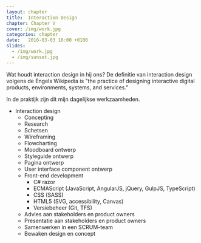 ```yaml
---
layout: chapter
title:  Interaction Design
chapter: Chapter V
cover: /img/work.jpg
categories: chapter
date:   2016-03-03 16:00 +0100
slides:
  - /img/work.jpg
  - /img/sunset.jpg
---
```


Wat houdt interaction design in hij ons?
De definitie van interaction design volgens de Engels Wikipedia is "the practice of designing interactive digital products, environments, systems, and services."

In de praktijk zijn dit mijn dagelijkse werkzaamheden.

- Interaction design
  - Concepting
  - Research
  - Schetsen
  - Wireframing
  - Flowcharting
  - Moodboard ontwerp
  - Styleguide ontwerp 
  - Pagina ontwerp 
  - User interface component ontwerp
  - Front-end development
	- C# razor
	- ECMAScript (JavaScript, AngularJS, jQuery, GulpJS, TypeScript)
	- CSS (SASS)
	- HTML5 (SVG, accessibility, Canvas)
	- Versiebeheer (Git, TFS)
  - Advies aan stakeholders en product owners
  - Presentatie aan stakeholders en product owners
  - Samenwerken in een SCRUM-team
  - Bewaken design en concept
